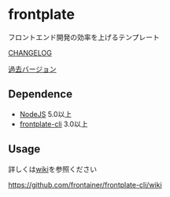 # frontplate

フロントエンド開発の効率を上げるテンプレート

[CHANGELOG](https://github.com/frontainer/frontplate/blob/master/CHANGELOG.md)

[過去バージョン](https://github.com/frontainer/frontplate/releases)

## Dependence

* [NodeJS](https://nodejs.org/) 5.0以上
* [frontplate-cli](https://www.npmjs.com/package/frontplate-cli) 3.0以上

## Usage

詳しくは[wiki](https://github.com/frontainer/frontplate-cli/wiki)を参照ください

https://github.com/frontainer/frontplate-cli/wiki
